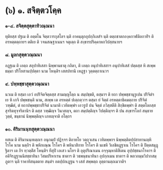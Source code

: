 <h1>(๖) ๑. สจิตฺตวโคฺค</h1>
<h3>๑-๔. สจิตฺตสุตฺตาทิวณฺณนา</h3>
<p> ทุติยสฺส   ปฐเม ติ อตฺตโน จิตฺตวารกุสโลฯ นฺติ อาคนฺตุกอุปกฺกิเลสํฯ นฺติ ตตฺถชาตกองฺคกาฬติลกาทิํฯ ติ อรหตฺตตฺถายฯ ตติเย ติ วจนสณฺฐาเนนฯ จตุเตฺถ  ติ สงฺขารปริคฺคาหกวิปสฺสนายฯ</p>


<h3>๘. มูลกสุตฺตวณฺณนา</h3>
<p> อฎฺฐเม ติ เอตฺถ สอุปาทิเสสา นิพฺพานธาตุ กถิตา, ติ เอตฺถ อนุปาทิเสสาฯ อนุปาทิเสสํ ปตฺตสฺส หิ สเพฺพ ธมฺมา ปริโยสานปฺปตฺตา นาม โหนฺติฯ เสสปทานิ เหฎฺฐา วุตฺตตฺถาเนวฯ</p>


<h3>๙. ปพฺพชฺชาสุตฺตวณฺณนา</h3>
<p> นวเม ติ ยสฺมา เอวํ อปริจิตจิตฺตสฺส สามญฺญโตฺถ น สมฺปชฺชติ, ตสฺมาฯ ติ ยถา ปพฺพชฺชานุรูเปน ปริจิตํฯ เย หิ เกจิ ปพฺพชนฺติ นาม, สเพฺพ เต อรหตฺตํ ปเตฺถตฺวาฯ ตสฺมา ยํ จิตฺตํ อรหตฺตาธิคมตฺถาย ปริจิตํ วฑฺฒิตํ, ตํ ยถาปพฺพชฺชาปริจิตํ นามาติ เวทิตพฺพํฯ เอวรูปํ ปน จิตฺตํ ภวิสฺสตีติ สิกฺขิตพฺพํฯ ติ สตฺตโลกสฺส สุจริตทุจฺจริตานิฯ ติ ตสฺส วฑฺฒิญฺจ วินาสญฺจ, ตถา สมฺปตฺติญฺจ วิปตฺติญฺจฯ   ติ ปน สงฺขารโลกํ สนฺธาย วุตฺตํ, ขนฺธานํ นิพฺพตฺติญฺจ เภทญฺจาติ อโตฺถฯ</p>


<h3>๑๐. คิริมานนฺทสุตฺตวณฺณนา</h3>
<p> ทสเม  ติ คิริมานนฺทเตฺถเร อนุกมฺปํ ปฎิจฺจฯ ติอาทโย วตฺถุวเสน เวทิตพฺพาฯ นิพฺพตฺติตปฺปสาทานญฺหิ โรโค นาม นตฺถิฯ ติ  พหิกเณฺณ โรโคฯ ติ พหินาสิกาย โรโคฯ ติ นเขหิ วิเลขิตฎฺฐาเน โรโคฯ ติ ปิตฺตสมุฎฺฐิตาฯ เต กิร ทฺวตฺติํส โหนฺติฯ ทีสุปิ เอเสว นโยฯ ติ อุตุปริณาเมน อจฺจุณฺหาติสีเตน อุปฺปชฺชนกโรคาฯ ติ อติจิรฎฺฐานนิสชฺชาทินา วิสมปริหาเรน ชาตาฯ ติ วธพนฺธนาทินา อุปกฺกเมน ชาตาฯ ติ พลวกมฺมวิปากสมฺภูตาฯ นฺติ ราคาทิสนฺตตาย สนฺตํฯ อตปฺปกเฎฺฐน ฯ เสสํ สพฺพตฺถ อุตฺตานตฺถเมวาติฯ</p>

</p>





